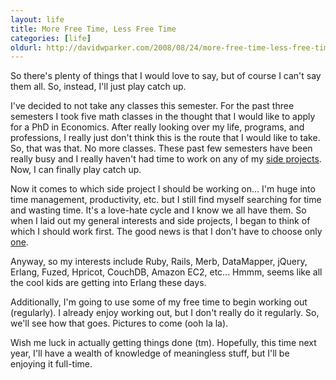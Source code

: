 ```yaml
---
layout: life
title: More Free Time, Less Free Time
categories: [life]
oldurl: http://davidwparker.com/2008/08/24/more-free-time-less-free-time/
---
```

So there's plenty of things that I would love to say, but of course I can't say them all.  So, instead, I'll just play catch up.

I've decided to not take any classes this semester.  For the past three semesters I took five math classes in the thought that I would like to apply for a PhD in Economics.  After really looking over my life, programs, and professions, I really just don't think this is the route that I would like to take.  So, that was that.  No more classes.  These past few semesters have been really busy and I really haven't had time to work on any of my [side projects](http://gist.github.com/6443).  Now, I can finally play catch up.

Now it comes to which side project I should be working on... I'm huge into time management, productivity, etc. but I still find myself searching for time and wasting time.  It's a love-hate cycle and I know we all have them.  So when I laid out my general interests and side projects, I began to think of which I should work first.  The good news is that I don't have to choose only [one](http://www.stevepavlina.com/blog/2008/07/what-if-you-have-many-different-interests-and-cannot-commit-to-any-of-them/).

Anyway, so my interests include Ruby, Rails, Merb, DataMapper, jQuery, Erlang, Fuzed, Hpricot, CouchDB, Amazon EC2, etc... Hmmm, seems like all the cool kids are getting into Erlang these days.

Additionally, I'm going to use some of my free time to begin working out (regularly).  I already enjoy working out, but I don't really do it regularly.  So, we'll see how that goes.  Pictures to come (ooh la la).

Wish me luck in actually getting things done (tm).  Hopefully, this time next year, I'll have a wealth of knowledge of meaningless stuff, but I'll be enjoying it full-time.
